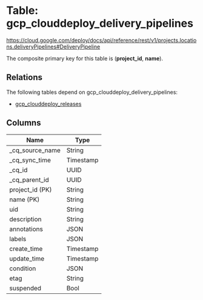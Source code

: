 # Table: gcp_clouddeploy_delivery_pipelines

https://cloud.google.com/deploy/docs/api/reference/rest/v1/projects.locations.deliveryPipelines#DeliveryPipeline

The composite primary key for this table is (**project_id**, **name**).

## Relations

The following tables depend on gcp_clouddeploy_delivery_pipelines:
  - [gcp_clouddeploy_releases](gcp_clouddeploy_releases)

## Columns

| Name          | Type          |
| ------------- | ------------- |
|_cq_source_name|String|
|_cq_sync_time|Timestamp|
|_cq_id|UUID|
|_cq_parent_id|UUID|
|project_id (PK)|String|
|name (PK)|String|
|uid|String|
|description|String|
|annotations|JSON|
|labels|JSON|
|create_time|Timestamp|
|update_time|Timestamp|
|condition|JSON|
|etag|String|
|suspended|Bool|